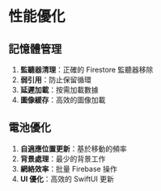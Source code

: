 # 性能優化

## 記憶體管理

1. **監聽器清理**：正確的 Firestore 監聽器移除
2. **弱引用**：防止保留循環
3. **延遲加載**：按需加載數據
4. **圖像緩存**：高效的圖像加載

## 電池優化

1. **自適應位置更新**：基於移動的頻率
2. **背景處理**：最少的背景工作
3. **網絡效率**：批量 Firebase 操作
4. **UI 優化**：高效的 SwiftUI 更新
